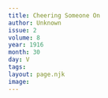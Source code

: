 ```yaml
---
title: Cheering Someone On
author: Unknown
issue: 2
volume: 8
year: 1916
month: 30
day: V
tags:
layout: page.njk
image:
---
```





